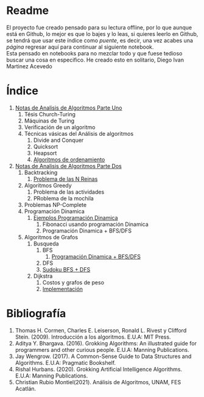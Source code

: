 # Readme
El proyecto fue creado pensado para su lectura offline, por lo que aunque está en Github, lo mejor es que lo bajes y lo leas, si quieres leerlo en Github, se tendrá que usar este índice como _puente_, es decir, una vez acabes una _página_ regresar aquí para continuar al siguiente notebook.  
Esta pensado en notebooks para no mezclar todo y que fuese tedioso buscar una cosa en especifico.
He creado esto en solitario, Diego Ivan Martinez Acevedo

# Índice
1. [Notas de Analisis de Algoritmos Parte Uno](./notasDeAnalisisDeAlgoritmosPT1.ipynb)
    1. Tésis Church-Turing
    2. Máquinas de Turing
    3. Verificación de un algoritmo
    4. Técnicas vásicas del Análisis de algoritmos
        1. Divide and Conquer
        2. Quicksort
        3. Heapsort
        4. [Algoritmos de ordenamiento](./AlgoritmosOrdenamiento.ipynb)
2. [Notas de Analisis de Algoritmos Parte Dos](./notasDeAnalisisDeAlgoritmosPT2.ipynb)
    1. Backtracking
        1. [Problema de las N Reinas](./NQueens.ipynb)
    2. Algoritmos Greedy
        1. Problema de las actividades
        2. PRoblema de la mochila
    3. Problemas NP-Complete
    4. Programación Dinamica
        1. [Ejemplos Programación Dinamica](./EjemplosProgramacionDinamica.ipynb)
            1. Fibonacci usando programación Dinamica
            2. Programación Dinamica + BFS/DFS
    5. Algoritmos de Grafos
        1. Busqueda
            1. BFS
                1. [Programación Dinamica + BFS/DFS](./EjemplosProgramacionDinamica.ipynb)
            2. DFS
            3. [Sudoku BFS + DFS](https://github.com/Diegomarmac/sudokuBFS-DFS)
        2. Dijkstra
            1. Costos y grafos de peso
            2. [Implementación](./dijsktraImplementation.ipynb)
    
# Bibliografía
1. Thomas H. Cormen, Charles E. Leiserson, Ronald L. Rivest y Clifford Stein. (2009). Introducción a los algoritmos. E.U.A: MIT Press.
2. Aditya Y. Bhargava. (2016). Grokking Algorithms: An illustrated guide for programmers and other curious people. E.U.A: Manning Publications.
3. Jay Wengrow. (2017). A Common-Sense Guide to Data Structures and Algorithms. E.U.A: Pragmatic Bookshelf.
4. Rishal Hurbans. (2020). Grokking Artificial Intelligence Algorithms. E.U.A: Manning Publications.
5. Christian Rubio Montiel(2021). Análisis de Algoritmos, UNAM, FES Acatlán.
